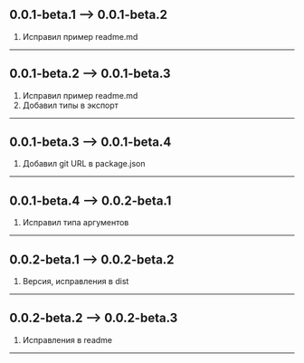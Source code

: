 ## 0.0.1-beta.1 --> 0.0.1-beta.2

1. Исправил пример readme.md

---

## 0.0.1-beta.2 --> 0.0.1-beta.3

1. Исправил пример readme.md
2. Добавил типы в экспорт

---

## 0.0.1-beta.3 --> 0.0.1-beta.4

1. Добавил git URL в package.json

---

## 0.0.1-beta.4 --> 0.0.2-beta.1

1. Исправил типа аргументов

---

## 0.0.2-beta.1 --> 0.0.2-beta.2

1. Версия, исправления в dist

---

## 0.0.2-beta.2 --> 0.0.2-beta.3

1. Исправления в readme

---